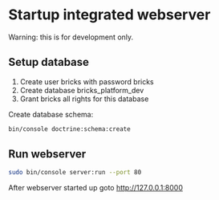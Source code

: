 Startup integrated webserver
============================

Warning: this is for development only.

Setup database
--------------

1. Create user bricks with password bricks
2. Create database bricks_platform_dev
3. Grant bricks all rights for this database

Create database schema:

```bash
bin/console doctrine:schema:create
```

Run webserver
-------------

```bash
sudo bin/console server:run --port 80
```

After webserver started up goto <a href="http://127.0.0.1:8000">http://127.0.0.1:8000</a>
